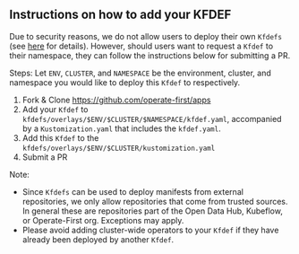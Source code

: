 ## Instructions on how to add your KFDEF

Due to security reasons, we do not allow users to deploy their own `Kfdefs` (see [here][1] for details). However, should users want to request a `Kfdef` to their namespace, they can follow the instructions below for submitting a PR.

Steps:
Let `ENV`, `CLUSTER`, and `NAMESPACE` be the environment, cluster, and namespace you would like to deploy this `Kfdef` to respectively.
1. Fork & Clone https://github.com/operate-first/apps
2. Add your `Kfdef` to `kfdefs/overlays/$ENV/$CLUSTER/$NAMESPACE/kfdef.yaml`, accompanied by a `Kustomization.yaml` that includes the `kfdef.yaml`.
3. Add this `Kfdef` to the `kfdefs/overlays/$ENV/$CLUSTER/kustomization.yaml`
4. Submit a PR

Note:
- Since `Kfdefs` can be used to deploy manifests from external repositories, we only allow repositories that come from trusted sources. In general these are repositories part of the Open Data Hub, Kubeflow, or Operate-First org. Exceptions may apply.
- Please avoid adding cluster-wide operators to your `Kfdef` if they have already been deployed by another `Kfdef`.


[1]: https://github.com/opendatahub-io/opendatahub-operator/issues/85
